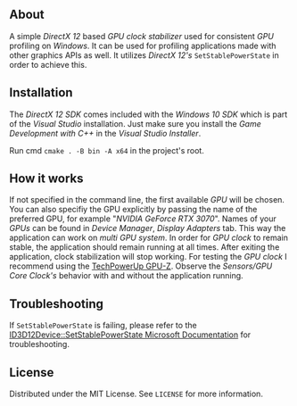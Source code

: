 ## About
A simple *DirectX 12* based *GPU clock stabilizer* used for consistent *GPU* profiling on *Windows*. It can be used for profiling applications made with other graphics APIs as well. It utilizes *DirectX 12's* `SetStablePowerState` in order to achieve this.

## Installation
The *DirectX 12 SDK* comes included with the *Windows 10 SDK* which is part of the *Visual Studio* installation. Just make sure you install the *Game Development with C++* in the *Visual Studio Installer*.

Run cmd `cmake . -B bin -A x64` in the project's root.

## How it works
If not specified in the command line, the first available *GPU* will be chosen. You can also specifiy the GPU explicitly by passing the name of the preferred GPU, for example "*NVIDIA GeForce RTX 3070*". Names of your *GPUs* can be found in *Device Manager*, *Display Adapters* tab. This way the application can work on *multi GPU system*. In order for *GPU clock* to remain stable, the application should remain running at all times. After exiting the application, clock stabilization will stop working. For testing the *GPU clock* I recommend using the [TechPowerUp GPU-Z](https://www.techpowerup.com/download/techpowerup-gpu-z/). Observe the *Sensors/GPU Core Clock's* behavior with and without the application running.

## Troubleshooting
If `SetStablePowerState` is failing, please refer to the [ID3D12Device::SetStablePowerState Microsoft Documentation](https://docs.microsoft.com/en-us/windows/win32/api/d3d12/nf-d3d12-id3d12device-setstablepowerstate) for troubleshooting.

## License
Distributed under the MIT License. See `LICENSE` for more information.
